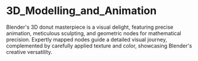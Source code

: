 # 3D_Modelling_and_Animation
Blender's 3D donut masterpiece is a visual delight, featuring precise animation, meticulous sculpting, and geometric nodes for mathematical precision. Expertly mapped nodes guide a detailed visual journey, complemented by carefully applied texture and color, showcasing Blender's creative versatility.
